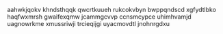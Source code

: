 aahwkjqokv khndsthqqk qwcrtkuueh rukcokvbyn bwppqndscd xgfydtlbko haqfwxmrsh gwaifexqmw jcammgcvvp
ccnsmcypce uhimhvamjd uagnowrkme xmussriwji trcieqijgi uyacmovdtl jnohnrgdxu
